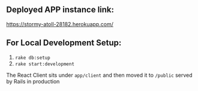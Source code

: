 ## Deployed APP instance link:
https://stormy-atoll-28182.herokuapp.com/

## For Local Development Setup:
1. ```rake db:setup```
2.  ```rake start:development```

The React Client sits under ```app/client``` and then moved it to ``/public`` served by Rails in production 
